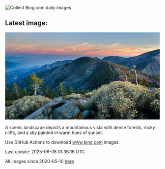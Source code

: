 ![Collect Bing.com daily images](https://github.com/counter2015/bing-daily-images/workflows/Collect%20Bing.com%20daily%20images/badge.svg)
## Latest image:
![](images/PacificCrestTrail.jpg)

A scenic landscape depicts a mountainous vista with dense forests, rocky cliffs, and a sky painted in warm hues of sunset.

Use GitHub Actions to download www.bing.com images.

Last update: 2025-06-08 01:36:16 UTC

All images since 2020-05-10 [here](https://github.com/counter2015/bing-daily-images/tree/master/images)
